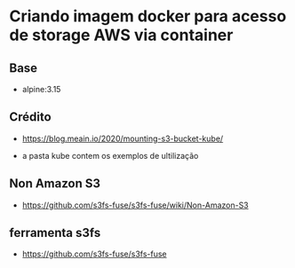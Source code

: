 
# Criando imagem docker para acesso de storage AWS via container

## Base
  * alpine:3.15

## Crédito
  * https://blog.meain.io/2020/mounting-s3-bucket-kube/

  * a pasta kube contem os exemplos de ultilização

## Non Amazon S3
  * https://github.com/s3fs-fuse/s3fs-fuse/wiki/Non-Amazon-S3  


## ferramenta s3fs
  * https://github.com/s3fs-fuse/s3fs-fuse
